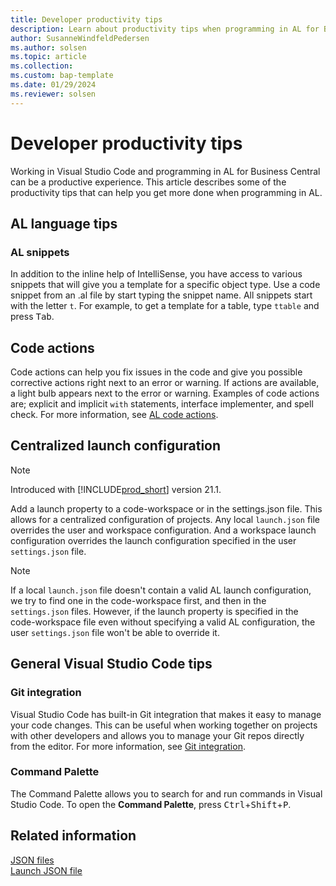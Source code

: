 ```yaml
---
title: Developer productivity tips
description: Learn about productivity tips when programming in AL for Business Central.
author: SusanneWindfeldPedersen
ms.author: solsen
ms.topic: article
ms.collection: 
ms.custom: bap-template 
ms.date: 01/29/2024
ms.reviewer: solsen
---
```


# Developer productivity tips

Working in Visual Studio Code and programming in AL for Business Central can be a productive experience. This article describes some of the productivity tips that can help you get more done when programming in AL.

## AL language tips

### AL snippets

In addition to the inline help of IntelliSense, you have access to various snippets that will give you a template for a specific object type. Use a code snippet from an .al file by start typing the snippet name. All snippets start with the letter `t`. For example, to get a template for a table, type `ttable` and press <kbd>Tab</kbd>.

## Code actions

Code actions can help you fix issues in the code and give you possible corrective actions right next to an error or warning. If actions are available, a light bulb appears next to the error or warning. Examples of code actions are; explicit and implicit `with` statements, interface implementer, and spell check. For more information, see [AL code actions](devenv-code-actions.md). 


## Centralized launch configuration

> [!NOTE]  
> Introduced with [!INCLUDE[prod_short](includes/prod_short.md)] version 21.1.

Add a launch property to a code-workspace or in the settings.json file. This allows for a centralized configuration of projects. Any local `launch.json` file overrides the user and workspace configuration. And a workspace launch configuration overrides the launch configuration specified in the user `settings.json` file.

> [!NOTE]  
> If a local `launch.json` file doesn't contain a valid AL launch configuration, we try to find one in the code-workspace first, and then in the `settings.json` files. However, if the launch property is specified in the code-workspace file even without specifying a valid AL configuration, the user `settings.json` file won't be able to override it.

## General Visual Studio Code tips

### Git integration

Visual Studio Code has built-in Git integration that makes it easy to manage your code changes. This can be useful when working together on projects with other developers and allows you to manage your Git repos directly from the editor. For more information, see [Git integration](https://code.visualstudio.com/docs/sourcecontrol/overview).

### Command Palette

The Command Palette allows you to search for and run commands in Visual Studio Code. To open the **Command Palette**, press <kbd>Ctrl</kbd>+<kbd>Shift</kbd>+<kbd>P</kbd>.

## Related information

[JSON files](devenv-json-files.md)  
[Launch JSON file](devenv-json-launch-file.md)  

